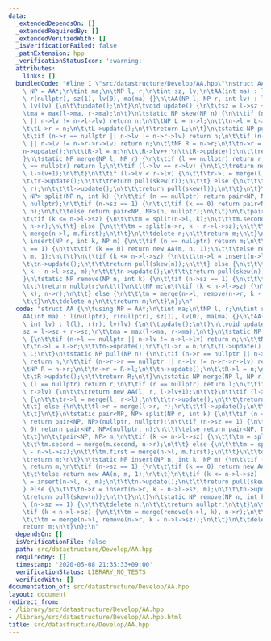 ```yaml
---
data:
  _extendedDependsOn: []
  _extendedRequiredBy: []
  _extendedVerifiedWith: []
  _isVerificationFailed: false
  _pathExtension: hpp
  _verificationStatusIcon: ':warning:'
  attributes:
    links: []
  bundledCode: "#line 1 \"src/datastructure/Develop/AA.hpp\"\nstruct AA {\n\tusing\
    \ NP = AA*;\n\tint ma;\n\tNP l, r;\n\tint sz, lv;\n\tAA(int ma) : l(nullptr),\
    \ r(nullptr), sz(1), lv(0), ma(ma) {}\n\tAA(NP l, NP r, int lv) : l(l), r(r),\
    \ lv(lv) {\n\t\tupdate();\n\t}\n\tvoid update() {\n\t\tsz = l->sz + r->sz;\n\t\
    \tma = max(l->ma, r->ma);\n\t}\n\tstatic NP skew(NP n) {\n\t\tif (n->l == nullptr\
    \ || n->lv != n->l->lv) return n;\n\t\tNP L = n->l;\n\t\tn->l = L->r;\n\t\tn->update();\n\
    \t\tL->r = n;\n\t\tL->update();\n\t\treturn L;\n\t}\n\tstatic NP pull(NP n) {\n\
    \t\tif (n->r == nullptr || n->lv != n->r->lv) return n;\n\t\tif (n->r->r == nullptr\
    \ || n->lv != n->r->r->lv) return n;\n\t\tNP R = n->r;\n\t\tn->r = R->l;\n\t\t\
    n->update();\n\t\tR->l = n;\n\t\tR->lv++;\n\t\tR->update();\n\t\treturn R;\n\t\
    }\n\tstatic NP merge(NP l, NP r) {\n\t\tif (l == nullptr) return r;\n\t\tif (r\
    \ == nullptr) return l;\n\t\tif (l->lv == r->lv) {\n\t\t\treturn new AA(l, r,\
    \ l->lv+1);\n\t\t}\n\t\tif (l->lv < r->lv) {\n\t\t\tr->l = merge(l, r->l);\n\t\
    \t\tr->update();\n\t\t\treturn pull(skew(r));\n\t\t} else {\n\t\t\tl->r = merge(l->r,\
    \ r);\n\t\t\tl->update();\n\t\t\treturn pull(skew(l));\n\t\t}\n\t}\n\tstatic pair<NP,\
    \ NP> split(NP n, int k) {\n\t\tif (n == nullptr) return pair<NP, NP>(nullptr,\
    \ nullptr);\n\t\tif (n->sz == 1) {\n\t\t\tif (k == 0) return pair<NP, NP>(nullptr,\
    \ n);\n\t\t\telse return pair<NP, NP>(n, nullptr);\n\t\t}\n\t\tpair<NP, NP> m;\n\
    \t\tif (k <= n->l->sz) {\n\t\t\tm = split(n->l, k);\n\t\t\tm.second = merge(m.second,\
    \ n->r);\n\t\t} else {\n\t\t\tm = split(n->r, k - n->l->sz);\n\t\t\tm.first =\
    \ merge(n->l, m.first);\n\t\t}\n\t\tdelete n;\n\t\treturn m;\n\t}\n\tstatic NP\
    \ insert(NP n, int k, NP m) {\n\t\tif (n == nullptr) return m;\n\t\tif (n->sz\
    \ == 1) {\n\t\t\tif (k == 0) return new AA(m, n, 1);\n\t\t\telse return new AA(n,\
    \ m, 1);\n\t\t}\n\t\tif (k <= n->l->sz) {\n\t\t\tn->l = insert(n->l, k, m);\n\t\
    \t\tn->update();\n\t\t\treturn pull(skew(n));\n\t\t} else {\n\t\t\tn->r = insert(n->r,\
    \ k - n->l->sz, m);\n\t\t\tn->update();\n\t\t\treturn pull(skew(n));\n\t\t}\n\t\
    }\n\tstatic NP remove(NP n, int k) {\n\t\tif (n->sz == 1) {\n\t\t\tdelete n;\n\
    \t\t\treturn nullptr;\n\t\t}\n\t\tNP m;\n\t\tif (k < n->l->sz) {\n\t\t\tm = merge(remove(n->l,\
    \ k), n->r);\n\t\t} else {\n\t\t\tm = merge(n->l, remove(n->r, k - n->l->sz));\n\
    \t\t}\n\t\tdelete n;\n\t\treturn m;\n\t}\n};\n"
  code: "struct AA {\n\tusing NP = AA*;\n\tint ma;\n\tNP l, r;\n\tint sz, lv;\n\t\
    AA(int ma) : l(nullptr), r(nullptr), sz(1), lv(0), ma(ma) {}\n\tAA(NP l, NP r,\
    \ int lv) : l(l), r(r), lv(lv) {\n\t\tupdate();\n\t}\n\tvoid update() {\n\t\t\
    sz = l->sz + r->sz;\n\t\tma = max(l->ma, r->ma);\n\t}\n\tstatic NP skew(NP n)\
    \ {\n\t\tif (n->l == nullptr || n->lv != n->l->lv) return n;\n\t\tNP L = n->l;\n\
    \t\tn->l = L->r;\n\t\tn->update();\n\t\tL->r = n;\n\t\tL->update();\n\t\treturn\
    \ L;\n\t}\n\tstatic NP pull(NP n) {\n\t\tif (n->r == nullptr || n->lv != n->r->lv)\
    \ return n;\n\t\tif (n->r->r == nullptr || n->lv != n->r->r->lv) return n;\n\t\
    \tNP R = n->r;\n\t\tn->r = R->l;\n\t\tn->update();\n\t\tR->l = n;\n\t\tR->lv++;\n\
    \t\tR->update();\n\t\treturn R;\n\t}\n\tstatic NP merge(NP l, NP r) {\n\t\tif\
    \ (l == nullptr) return r;\n\t\tif (r == nullptr) return l;\n\t\tif (l->lv ==\
    \ r->lv) {\n\t\t\treturn new AA(l, r, l->lv+1);\n\t\t}\n\t\tif (l->lv < r->lv)\
    \ {\n\t\t\tr->l = merge(l, r->l);\n\t\t\tr->update();\n\t\t\treturn pull(skew(r));\n\
    \t\t} else {\n\t\t\tl->r = merge(l->r, r);\n\t\t\tl->update();\n\t\t\treturn pull(skew(l));\n\
    \t\t}\n\t}\n\tstatic pair<NP, NP> split(NP n, int k) {\n\t\tif (n == nullptr)\
    \ return pair<NP, NP>(nullptr, nullptr);\n\t\tif (n->sz == 1) {\n\t\t\tif (k ==\
    \ 0) return pair<NP, NP>(nullptr, n);\n\t\t\telse return pair<NP, NP>(n, nullptr);\n\
    \t\t}\n\t\tpair<NP, NP> m;\n\t\tif (k <= n->l->sz) {\n\t\t\tm = split(n->l, k);\n\
    \t\t\tm.second = merge(m.second, n->r);\n\t\t} else {\n\t\t\tm = split(n->r, k\
    \ - n->l->sz);\n\t\t\tm.first = merge(n->l, m.first);\n\t\t}\n\t\tdelete n;\n\t\
    \treturn m;\n\t}\n\tstatic NP insert(NP n, int k, NP m) {\n\t\tif (n == nullptr)\
    \ return m;\n\t\tif (n->sz == 1) {\n\t\t\tif (k == 0) return new AA(m, n, 1);\n\
    \t\t\telse return new AA(n, m, 1);\n\t\t}\n\t\tif (k <= n->l->sz) {\n\t\t\tn->l\
    \ = insert(n->l, k, m);\n\t\t\tn->update();\n\t\t\treturn pull(skew(n));\n\t\t\
    } else {\n\t\t\tn->r = insert(n->r, k - n->l->sz, m);\n\t\t\tn->update();\n\t\t\
    \treturn pull(skew(n));\n\t\t}\n\t}\n\tstatic NP remove(NP n, int k) {\n\t\tif\
    \ (n->sz == 1) {\n\t\t\tdelete n;\n\t\t\treturn nullptr;\n\t\t}\n\t\tNP m;\n\t\
    \tif (k < n->l->sz) {\n\t\t\tm = merge(remove(n->l, k), n->r);\n\t\t} else {\n\
    \t\t\tm = merge(n->l, remove(n->r, k - n->l->sz));\n\t\t}\n\t\tdelete n;\n\t\t\
    return m;\n\t}\n};\n"
  dependsOn: []
  isVerificationFile: false
  path: src/datastructure/Develop/AA.hpp
  requiredBy: []
  timestamp: '2020-05-08 21:35:33+09:00'
  verificationStatus: LIBRARY_NO_TESTS
  verifiedWith: []
documentation_of: src/datastructure/Develop/AA.hpp
layout: document
redirect_from:
- /library/src/datastructure/Develop/AA.hpp
- /library/src/datastructure/Develop/AA.hpp.html
title: src/datastructure/Develop/AA.hpp
---
```

